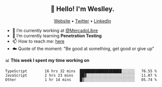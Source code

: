 <h2 align="center">👋 Hello! I'm Weslley.</h2>
<p align="center">
  <a href="http://weslleyneri.com.br">Website</a> •
  <a href="https://twitter.com/Weslley_Neri">Twitter</a> •
  <a href="https://www.linkedin.com/in/weslley-neri-3658908b">LinkedIn</a>
</p>


- 🔭 I’m currently working at [@MercadoLibre](https://github.com/mercadolibre)
- 🌱 I’m currently learning **Penetration Testing**
- 📫 How to reach me: [here](mailto:weslley39@gmail.com)
- ☁️ Quote of the moment: "Be good at something, get good or give up"

📊 **This week I spent my time working on**
<!--START_SECTION:waka-->

```text
TypeScript        16 hrs 32 mins  ███████████████████░░░░░░   76.55 %
JavaScript        2 hrs 23 mins   ██▓░░░░░░░░░░░░░░░░░░░░░░   11.07 %
Other             1 hr 14 mins    █▒░░░░░░░░░░░░░░░░░░░░░░░   05.74 %
```

<!--END_SECTION:waka-->

<!-- Inspired by https://github.com/gruselhaus/gruselhaus -->